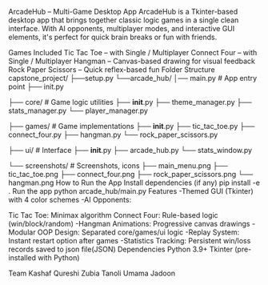 ArcadeHub – Multi-Game Desktop App
ArcadeHub is a Tkinter-based desktop app that brings together classic logic games in a single clean interface. With AI opponents, multiplayer modes, and interactive GUI elements, it's perfect for quick brain breaks or fun with friends.

Games Included
Tic Tac Toe – with Single / Multiplayer
Connect Four – with Single / Multiplayer
Hangman – Canvas-based drawing for visual feedback
Rock Paper Scissors – Quick reflex-based fun
Folder Structure
capstone_project/ ├──setup.py └──arcade_hub/ │── main.py # App entry point ├── init.py

├── core/ # Game logic utilities
  ├── __init__.py
  ├── theme_manager.py 
  ├── stats_manager.py 
  └── player_manager.py 

├── games/ # Game implementations
  ├── __init__.py
  ├── tic_tac_toe.py
  ├── connect_four.py
  ├── hangman.py
  └── rock_paper_scissors.py

├── ui/ # Interface
  ├── __init__.py
  ├── arcade_hub.py 
  └── stats_window.py

└── screenshots/ # Screenshots, icons
  ├── main_menu.png
  ├── tic_tac_toe.png
  ├── connect_four.png
  ├── rock_paper_scissors.png
  └── hangman.png
How to Run the App
Install dependencies (if any) pip install -e .
Run the app python arcade_hub/main.py
Features
-Themed GUI (Tkinter) with 4 color schemes
-AI Opponents:

Tic Tac Toe: Minimax algorithm
Connect Four: Rule-based logic (win/block/random)
-Hangman Animations: Progressive canvas drawings
-Modular OOP Design: Separated core/games/ui logic
-Replay System: Instant restart option after games
-Statistics Tracking: Persistent win/loss records saved to json file(JSON)
Dependencies
Python 3.9+ Tkinter (pre-installed with Python)

Team
Kashaf Qureshi
Zubia Tanoli
Umama Jadoon
